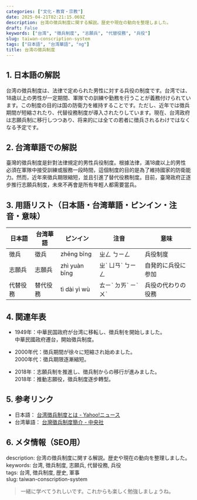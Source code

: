 ```yaml
---
categories: ["文化・教育・宗教"]
date: 2025-04-21T02:21:15.069Z
description: 台湾の徴兵制度に関する解説。歴史や現在の動向を整理しました。
draft: False
keywords: ["台湾", "徴兵制度", "志願兵", "代替役務", "兵役"]
slug: taiwan-conscription-system
tags: ["日本語", "台湾華語", "ng"]
title: 台湾の徴兵制度
---
```




## 1. 日本語の解説  
台湾の徴兵制度は、法律で定められた男性に対する兵役の制度です。台湾では、18歳以上の男性が一定期間、軍隊での訓練や勤務を行うことが義務付けられています。この制度の目的は国の防衛力を維持することです。ただし、近年では徴兵期間が短縮されたり、代替役務制度が導入されたりしています。現在、台湾政府は志願兵制に移行しつつあり、将来的には全ての若者に徴兵されるわけではなくなる予定です。

## 2. 台湾華語での解説  
臺灣的徵兵制度是針對法律規定的男性兵役制度。根據法律，滿18歲以上的男性必須在軍隊中接受訓練或服務一段時間，這個制度的目的是為了維持國家的防衛能力。然而，近年來徵兵期限縮短，並且引進了替代役務制度。目前，臺灣政府正逐步推行志願兵制度，未來不再會是所有年輕人都需要當兵。

## 3. 用語リスト（日本語・台湾華語・ピンイン・注音・意味）  

| 日本語   | 台湾華語   | ピンイン | 注音   | 意味                   |
|----------|------------|----------|--------|------------------------|
| 徴兵     | 徵兵       | zhēng bīng | ㄓㄥ ㄅㄧㄥ | 兵役制度               |
| 志願兵   | 志願兵     | zhì yuàn bīng | ㄓˋ ㄩㄢˋ ㄅㄧㄥ | 自発的に兵役に参加    |
| 代替役務 | 替代役務   | tì dài yì wù  | ㄊㄧˋ ㄉㄞˋ ㄧˋ ㄨˋ | 兵役の代わりの役務   |

## 4. 関連年表  

- 1949年：中華民国政府が台湾に移転し、徴兵制を開始しました。  
  中華民國政府遷台，開始徵兵制度。

- 2000年代：徴兵期間が徐々に短縮され始めました。  
  2000年代：徵兵期限逐漸縮短。

- 2018年：志願兵制を推進し、徴兵制からの移行が進みました。  
  2018年：推動志願役，徵兵制度逐步轉型。

## 5. 参考リンク  

- 日本語： [台湾徴兵制度とは - Yahoo!ニュース](https://www.yahoo.co.jp/news/basic.html)  
- 台湾華語： [台灣徵兵制度簡介 - 中央社](https://www.cna.com.tw/)  

## 6. メタ情報（SEO用）  

description: 台湾の徴兵制度に関する解説。歴史や現在の動向を整理しました。  
keywords: 台湾, 徴兵制度, 志願兵, 代替役務, 兵役  
tags: 台湾, 徴兵制度, 歴史, 軍事  
slug: taiwan-conscription-system

> 一緒に学べてうれしいです。これからも楽しく勉強しましょうね。
